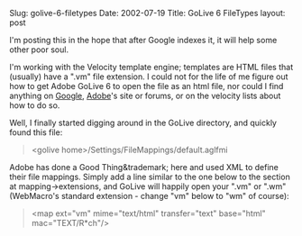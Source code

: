 Slug: golive-6-filetypes
Date: 2002-07-19
Title: GoLive 6 FileTypes
layout: post

I'm posting this in the hope that after Google indexes it, it will help some other poor soul.

I'm working with the Velocity template engine; templates are HTML files that (usually) have a ".vm" file extension. I could not for the life of me figure out how to get Adobe GoLive 6 to open the file as an html file, nor could I find anything on <a href="http://www.google.com">Google</a>, <a href="http://www.adobe.com">Adobe</a>'s site or forums, or on the velocity lists about how to do so.

Well, I finally started digging around in the GoLive directory, and quickly found this file:

>&lt;golive home&gt;/Settings/FileMappings/default.aglfmi

Adobe has done a Good Thing&trademark; here and used XML to define their file mappings. Simply add a line similar to the one below to the section at mapping-&gt;extensions, and GoLive will happily open your ".vm" or ".wm" (WebMacro's standard extension - change "vm" below to "wm" of course):

>&lt;map ext="vm" mime="text/html" transfer="text" base="html" mac="TEXT/R*ch"/&gt;
